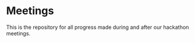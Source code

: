 Meetings
========

This is the repository for all progress made during and after our hackathon meetings.
